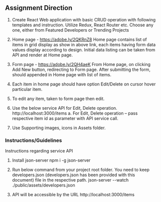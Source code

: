 ## Assignment Direction

1. Create React Web application with basic CRUD operation with following
   templates and instruction. Utilize Redux, React Router etc.
   Choose any one, either from Featured Developers or Trending Projects

2. Home page - https://adobe.ly/2QKRnZ8
   Home page contains list of items in grid display as show in above
   link, each items having form data values display according to design.
   Initial data listing can be taken from API and render at Home page.

3. Form page - https://adobe.ly/2QH4aeK
   From Home page, on clicking Add New button, redirecting to Form
   page. After submitting the form, should appended in Home page with
   list of items.

4. Each item in home page should have option Edit/Delete on cursor hover
   particular item.

5. To edit any item, taken to form page then edit.

6. Use the below service API for Edit, Delete operation.
   http://localhost:3000/items
   a. For Edit, Delete operation – pass respective item id as parameter with
   API service call.

7. Use Supporting images, icons in Assets folder.

### Instructions/Guidelines

Instructions regarding service API

1. Install json-server
   npm i -g json-server

2. Run below command from your project root folder. You need to keep
   developers.json (developers.json has been provided with this document) file
   in the respective path.
   json-server --watch ./public/assets/developers.json

3. API will be accessible by the URL http://localhost:3000/items
